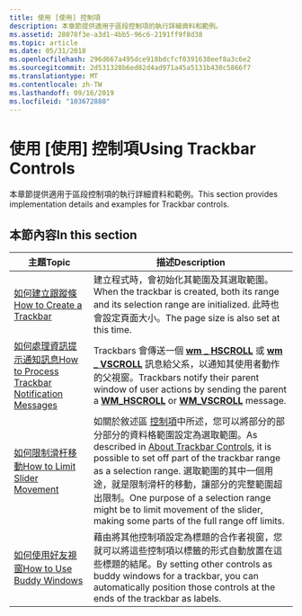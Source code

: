 ```yaml
---
title: 使用 [使用] 控制項
description: 本章節提供適用于區段控制項的執行詳細資料和範例。
ms.assetid: 28078f3e-a3d1-4bb5-96c6-2191ff9f8d38
ms.topic: article
ms.date: 05/31/2018
ms.openlocfilehash: 296d667a495dce918bdcfcf0391638eef8a3c6e2
ms.sourcegitcommit: 2d531328b6ed82d4ad971a45a5131b430c5866f7
ms.translationtype: MT
ms.contentlocale: zh-TW
ms.lasthandoff: 09/16/2019
ms.locfileid: "103672880"
---
```

# <a name="using-trackbar-controls"></a><span data-ttu-id="9fce7-103">使用 [使用] 控制項</span><span class="sxs-lookup"><span data-stu-id="9fce7-103">Using Trackbar Controls</span></span>

<span data-ttu-id="9fce7-104">本章節提供適用于區段控制項的執行詳細資料和範例。</span><span class="sxs-lookup"><span data-stu-id="9fce7-104">This section provides implementation details and examples for Trackbar controls.</span></span>

## <a name="in-this-section"></a><span data-ttu-id="9fce7-105">本節內容</span><span class="sxs-lookup"><span data-stu-id="9fce7-105">In this section</span></span>



| <span data-ttu-id="9fce7-106">主題</span><span class="sxs-lookup"><span data-stu-id="9fce7-106">Topic</span></span>                                                                                                  | <span data-ttu-id="9fce7-107">描述</span><span class="sxs-lookup"><span data-stu-id="9fce7-107">Description</span></span>                                                                                                                                                                                                                                                                         |
|--------------------------------------------------------------------------------------------------------|-------------------------------------------------------------------------------------------------------------------------------------------------------------------------------------------------------------------------------------------------------------------------------------|
| [<span data-ttu-id="9fce7-108">如何建立跟蹤條</span><span class="sxs-lookup"><span data-stu-id="9fce7-108">How to Create a Trackbar</span></span>](create-a-trackbar.md)<br/>                                           | <span data-ttu-id="9fce7-109">建立程式時，會初始化其範圍及其選取範圍。</span><span class="sxs-lookup"><span data-stu-id="9fce7-109">When the trackbar is created, both its range and its selection range are initialized.</span></span> <span data-ttu-id="9fce7-110">此時也會設定頁面大小。</span><span class="sxs-lookup"><span data-stu-id="9fce7-110">The page size is also set at this time.</span></span> <br/>                                                                                                                                           |
| [<span data-ttu-id="9fce7-111">如何處理資訊提示通知訊息</span><span class="sxs-lookup"><span data-stu-id="9fce7-111">How to Process Trackbar Notification Messages</span></span>](process-trackbar-notification-messages.md)<br/> | <span data-ttu-id="9fce7-112">Trackbars 會傳送一個 [**wm \_ HSCROLL**](wm-hscroll.md) 或 [**wm \_ VSCROLL**](wm-vscroll.md) 訊息給父系，以通知其使用者動作的父視窗。</span><span class="sxs-lookup"><span data-stu-id="9fce7-112">Trackbars notify their parent window of user actions by sending the parent a [**WM\_HSCROLL**](wm-hscroll.md) or [**WM\_VSCROLL**](wm-vscroll.md) message.</span></span> <br/>                                                                                                            |
| [<span data-ttu-id="9fce7-113">如何限制滑杆移動</span><span class="sxs-lookup"><span data-stu-id="9fce7-113">How to Limit Slider Movement</span></span>](limit-slider-movement.md)<br/>                                   | <span data-ttu-id="9fce7-114">如關於敘述區 [控制項](trackbar-controls.md)中所述，您可以將部分的部分部分的資料格範圍設定為選取範圍。</span><span class="sxs-lookup"><span data-stu-id="9fce7-114">As described in [About Trackbar Controls](trackbar-controls.md), it is possible to set off part of the trackbar range as a selection range.</span></span> <span data-ttu-id="9fce7-115">選取範圍的其中一個用途，就是限制滑杆的移動，讓部分的完整範圍超出限制。</span><span class="sxs-lookup"><span data-stu-id="9fce7-115">One purpose of a selection range might be to limit movement of the slider, making some parts of the full range off limits.</span></span> <br/> |
| [<span data-ttu-id="9fce7-116">如何使用好友視窗</span><span class="sxs-lookup"><span data-stu-id="9fce7-116">How to Use Buddy Windows</span></span>](use-buddy-windows.md)<br/>                                           | <span data-ttu-id="9fce7-117">藉由將其他控制項設定為標題的合作者視窗，您就可以將這些控制項以標籤的形式自動放置在這些標題的結尾。</span><span class="sxs-lookup"><span data-stu-id="9fce7-117">By setting other controls as buddy windows for a trackbar, you can automatically position those controls at the ends of the trackbar as labels.</span></span><br/>                                                                                                                          |



 

 

 





